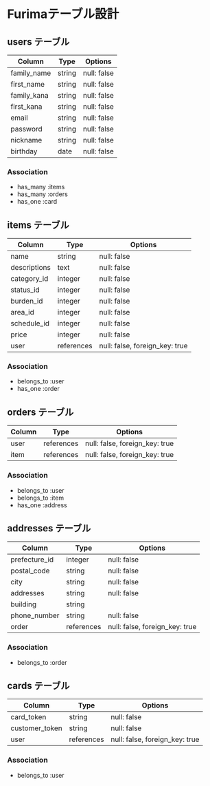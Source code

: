 # Furimaテーブル設計

## users テーブル

| Column      | Type   | Options     |
| ----------- | ------ | ----------- |
| family_name | string | null: false |
| first_name  | string | null: false |
| family_kana | string | null: false |
| first_kana  | string | null: false |
| email       | string | null: false |
| password    | string | null: false |
| nickname    | string | null: false |
| birthday    | date   | null: false |

### Association
- has_many :items
- has_many :orders
- has_one :card

## items テーブル

| Column       | Type       | Options                        |
| ------------ | ---------- | ------------------------------ |
| name         | string     | null: false                    |
| descriptions | text       | null: false                    |
| category_id  | integer    | null: false                    |
| status_id    | integer    | null: false                    |
| burden_id    | integer    | null: false                    |
| area_id      | integer    | null: false                    |
| schedule_id  | integer    | null: false                    |
| price        | integer    | null: false                    |
| user         | references | null: false, foreign_key: true |

### Association
- belongs_to :user
- has_one :order

## orders テーブル

| Column   | Type       | Options                        |
| -------- | ---------- | ------------------------------ |
| user     | references | null: false, foreign_key: true |
| item     | references | null: false, foreign_key: true |

### Association
- belongs_to :user
- belongs_to :item
- has_one :address

## addresses テーブル
 
| Column        | Type       | Options                        |
| ------------- | ---------- | ------------------------------ |
| prefecture_id | integer    | null: false                    |
| postal_code   | string     | null: false                    |
| city          | string     | null: false                    |
| addresses     | string     | null: false                    |
| building      | string     |                                |
| phone_number  | string     | null: false                    |
| order         | references | null: false, foreign_key: true |

### Association
- belongs_to :order

## cards テーブル

| Column         | Type       | Options                        |
| -------------- | ---------- | ------------------------------ |
| card_token     | string     | null: false                    |
| customer_token | string     | null: false                    |
| user           | references | null: false, foreign_key: true |

### Association
- belongs_to :user